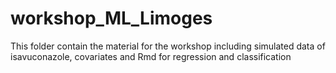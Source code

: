 # workshop_ML_Limoges
This folder contain the material for the workshop including simulated data of isavuconazole, covariates and Rmd for regression and classification
